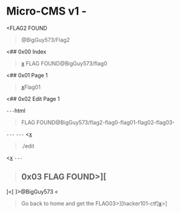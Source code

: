 # Micro-CMS v1 -

<FLAG2 FOUND
>@BigGuy573/Flag2

<## 0x00 Index

>[x](../flag0/imgs/index.jpg) FLAG FOUND@BigGuy573/flag0

<## 0x01 Page 1

>[x](../flag0/imgs/1.jpg)Flag01

<## 0x02 Edit Page 1

```---```html
><script>alert`'.xss`</script> FLAG FOUND@BigGuy573/flag2-flag0-flag01-flag02-flag03-
```---```
```---```
<[x](./imgs/edit.jpg)

>./edit

<[x](./imgs/edit.jpg)
```---```
>## 0x03 FLAG FOUND>][
]<[
	]>@BigGuy573
<
>Go back to home and get the <FLAG>FLAG03>][hacker101-ctf][x](./imgs/flag.jpg)>]
